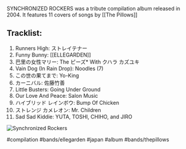 SYNCHRONIZED ROCKERS was a tribute compilation album released in 2004. It features 11 covers of songs by [[The Pillows]]
## Tracklist:
1. Runners High: ストレイテナー
2. Funny Bunny: [[ELLEGARDEN]]
3. 巴里の女性マリー: The ピーズ* With クハラ カズユキ
4. Vain Dog (In Rain Drop): Noodles (7)
5. この世の果てまで: Yo-King
6. カーニバル: 佐藤竹善
7. Little Busters: Going Under Ground
8. Our Love And Peace: Salon Music
9. ハイブリッド レインボウ: Bump Of Chicken
10. ストレンジ カメレオン: Mr. Children
11. Sad Sad Kiddie: YUTA, TOSHI, CHIHO, and JIRO

![Synchronized Rockers](https://m.media-amazon.com/images/I/8144DChY7TL._SY355_.jpg)

#compilation #bands/ellegarden #japan #album #bands/thepillows 
